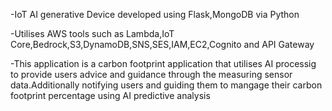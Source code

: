 -IoT AI generative Device developed using Flask,MongoDB via Python

-Utilises AWS tools such as Lambda,IoT Core,Bedrock,S3,DynamoDB,SNS,SES,IAM,EC2,Cognito and API Gateway

-This application is a carbon footprint application that utilises AI processig to provide users advice and guidance through the measuring sensor data.Additionally notifying users and guiding them to mangage their carbon footprint percentage using AI predictive analysis  
